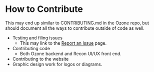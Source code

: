 # How to Contribute

This may end up similar to CONTRIBUTING.md in the Ozone repo, but should document all the ways to contribute outside of code as well.
- Testing and filing issues
    - This may link to the [Report an Issue](report-an-issue) page.
- Contributing code
    - Both Ozone backend and Recon UI/UX front end.
- Contributing to the website
- Graphic design work for logos or diagrams.
